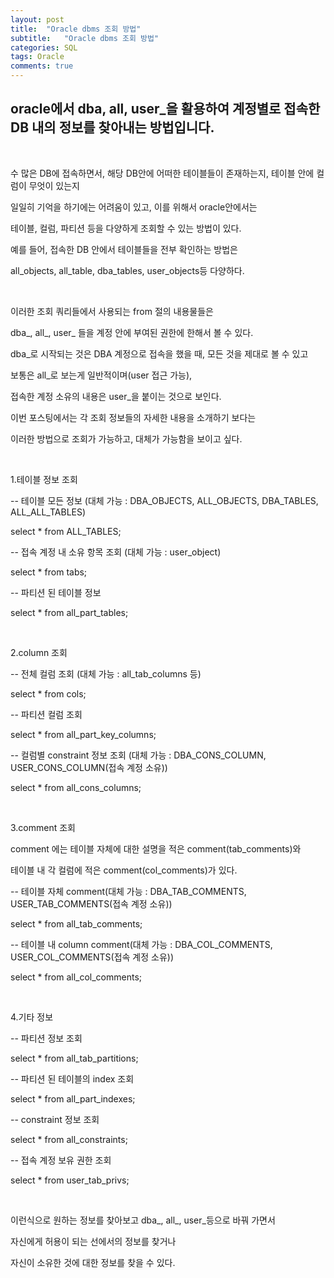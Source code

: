```yaml
---
layout: post
title:  "Oracle dbms 조회 방법"
subtitle:   "Oracle dbms 조회 방법"
categories: SQL
tags: Oracle
comments: true
---
```


## oracle에서 dba, all, user_을 활용하여 계정별로 접속한 DB 내의 정보를 찾아내는 방법입니다.

<br/>

수 많은 DB에 접속하면서, 해당 DB안에 어떠한 테이블들이 존재하는지, 테이블 안에 컬럼이 무엇이 있는지

일일히 기억을 하기에는 어려움이 있고, 이를 위해서 oracle안에서는

테이블, 컬럼, 파티션 등을 다양하게 조회할 수 있는 방법이 있다.

예를 들어, 접속한 DB 안에서 테이블들을 전부 확인하는 방법은

all_objects, all_table, dba_tables, user_objects등 다양하다.

<br/>

이러한 조회 쿼리들에서 사용되는 from 절의 내용물들은

dba_, all_, user_ 들을 계정 안에 부여된 권한에 한해서 볼 수 있다.

dba_로 시작되는 것은 DBA 계정으로 접속을 했을 때, 모든 것을 제대로 볼 수 있고

보통은 all_로 보는게 일반적이며(user 접근 가능), 

접속한 계정 소유의 내용은 user_을 붙이는 것으로 보인다.

이번 포스팅에서는 각 조회 정보들의 자세한 내용을 소개하기 보다는

이러한 방법으로 조회가 가능하고, 대체가 가능함을 보이고 싶다.

<br/>

1.테이블 정보 조회

-\- 테이블 모든 정보 (대체 가능 : DBA_OBJECTS, ALL_OBJECTS, DBA_TABLES, ALL_ALL_TABLES)

select * from ALL_TABLES; 

-\- 접속 계정 내 소유 항목 조회 (대체 가능 : user_object)

select * from tabs;

-\- 파티션 된 테이블 정보

select * from all_part_tables;

<br/>

2.column 조회

-\- 전체 컬럼 조회 (대체 가능 : all_tab_columns 등)

select * from cols;

-\- 파티션 컬럼 조회

select * from all_part_key_columns;

-\- 컬럼별 constraint 정보 조회 (대체 가능 : DBA_CONS_COLUMN, USER_CONS_COLUMN(접속 계정 소유))

select * from all_cons_columns;

<br/>

3.comment 조회

comment 에는 테이블 자체에 대한 설명을 적은 comment(tab_comments)와

테이블 내 각 컬럼에 적은 comment(col_comments)가 있다. 

-\- 테이블 자체 comment(대체 가능 : DBA_TAB_COMMENTS, USER_TAB_COMMENTS(접속 계정 소유))

select * from all_tab_comments;

-\- 테이블 내 column comment(대체 가능 : DBA_COL_COMMENTS, USER_COL_COMMENTS(접속 계정 소유))

select * from all_col_comments;

<br/>

4.기타 정보

-\- 파티션 정보 조회

select * from all_tab_partitions;

-\- 파티션 된 테이블의 index 조회

select * from all_part_indexes;

-\- constraint 정보 조회

select * from all_constraints;

-\- 접속 계정 보유 권한 조회

select * from user_tab_privs;

<br/>

이런식으로 원하는 정보를 찾아보고 dba_, all_, user_등으로 바꿔 가면서

자신에게 허용이 되는 선에서의 정보를 찾거나

자신이 소유한 것에 대한 정보를 찾을 수 있다.

